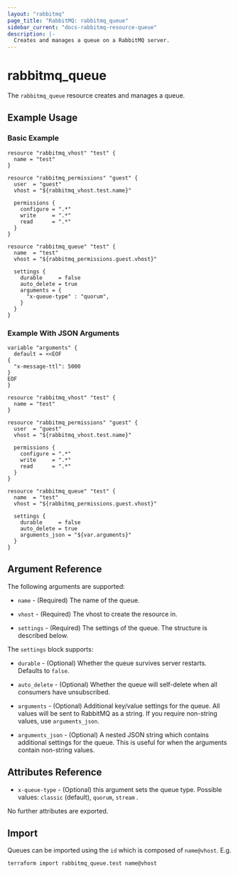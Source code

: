 ```yaml
---
layout: "rabbitmq"
page_title: "RabbitMQ: rabbitmq_queue"
sidebar_current: "docs-rabbitmq-resource-queue"
description: |-
  Creates and manages a queue on a RabbitMQ server.
---
```


# rabbitmq\_queue

The ``rabbitmq_queue`` resource creates and manages a queue.

## Example Usage

### Basic Example

```hcl
resource "rabbitmq_vhost" "test" {
  name = "test"
}

resource "rabbitmq_permissions" "guest" {
  user  = "guest"
  vhost = "${rabbitmq_vhost.test.name}"

  permissions {
    configure = ".*"
    write     = ".*"
    read      = ".*"
  }
}

resource "rabbitmq_queue" "test" {
  name  = "test"
  vhost = "${rabbitmq_permissions.guest.vhost}"

  settings {
    durable     = false
    auto_delete = true
    arguments = {
      "x-queue-type" : "quorum",
    }
  }
}
```

### Example With JSON Arguments

```hcl
variable "arguments" {
  default = <<EOF
{
  "x-message-ttl": 5000
}
EOF
}

resource "rabbitmq_vhost" "test" {
  name = "test"
}

resource "rabbitmq_permissions" "guest" {
  user  = "guest"
  vhost = "${rabbitmq_vhost.test.name}"

  permissions {
    configure = ".*"
    write     = ".*"
    read      = ".*"
  }
}

resource "rabbitmq_queue" "test" {
  name  = "test"
  vhost = "${rabbitmq_permissions.guest.vhost}"

  settings {
    durable     = false
    auto_delete = true
    arguments_json = "${var.arguments}"
  }
}
```

## Argument Reference

The following arguments are supported:

* `name` - (Required) The name of the queue.

* `vhost` - (Required) The vhost to create the resource in.

* `settings` - (Required) The settings of the queue. The structure is
  described below.

The `settings` block supports:

* `durable` - (Optional) Whether the queue survives server restarts.
  Defaults to `false`.

* `auto_delete` - (Optional) Whether the queue will self-delete when all
  consumers have unsubscribed.

* `arguments` - (Optional) Additional key/value settings for the queue.
  All values will be sent to RabbitMQ as a string. If you require non-string
  values, use `arguments_json`.

* `arguments_json` - (Optional) A nested JSON string which contains additional
  settings for the queue. This is useful for when the arguments contain
  non-string values.

## Attributes Reference

* `x-queue-type` - (Optional) this argument sets the queue type. Possible values: `classic` (default), `quorum`, `stream` .

No further attributes are exported.

## Import

Queues can be imported using the `id` which is composed of `name@vhost`. E.g.

```
terraform import rabbitmq_queue.test name@vhost
```
